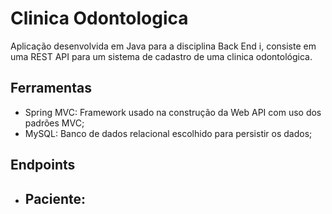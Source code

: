 # Clinica Odontologica

Aplicação desenvolvida em Java para a disciplina Back End i, consiste em uma REST API para um sistema de cadastro de uma clinica odontológica.

## Ferramentas
 - Spring MVC: Framework usado na construção da Web API com uso dos padrões MVC;
 - MySQL: Banco de dados relacional escolhido para persistir os dados;
## Endpoints
- Paciente:
  -  
